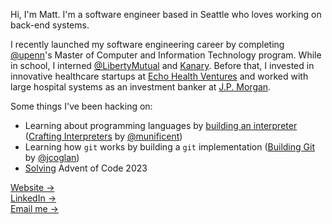 Hi, I'm Matt.  I'm a software engineer based in Seattle who loves working on back-end systems.

I recently launched my software engineering career by completing [@upenn](https://github.com/upenn)'s Master of Computer and Information Technology program.  While in school, I interned [@LibertyMutual](https://github.com/libertymutual) and [Kanary](https://www.linkedin.com/company/thekanary/).  Before that, I invested in innovative healthcare startups at [Echo Health Ventures](https://www.echohealthventures.com) and worked with large hospital systems as an investment banker at [J.P. Morgan](https://www.jpmorgan.com).

Some things I've been hacking on:
- Learning about programming languages by [building an interpreter](https://github.com/mattparmett/jlox) ([Crafting Interpreters](https://github.com/munificent/craftinginterpreters) by [@munificent](https://github.com/munificent))
- Learning how `git` works by building a `git` implementation ([Building Git](https://shop.jcoglan.com/building-git/) by [@jcoglan](https://github.com/jcoglan))
- [Solving](https://github.com/mattparmett/AdventOfCode) Advent of Code 2023

[Website &rarr;](https://mattparmett.com) <br />
[LinkedIn &rarr;](https://www.linkedin.com/in/matthewparmett/) <br />
[Email me &rarr;](mailto:hi@mattparmett.com)
